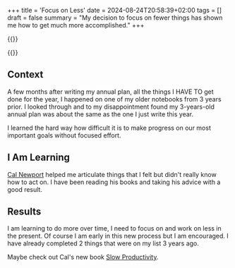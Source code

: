 +++
title = 'Focus on Less'
date = 2024-08-24T20:58:39+02:00
tags = []
draft = false
summary = "My decision to focus on fewer things has shown me how to get much more accomplished."
+++

{{<lead>}}

{{</lead>}}

## Context

A few months after writing my annual plan, all the things I HAVE TO get done for the year, I happened on one of my older notebooks from 3 years prior. I looked through and to my disappointment found my 3-years-old annual plan was about the same as the one I just write this year. 

I learned the hard way how difficult it is to make progress on our most important goals without focused effort.

## I Am Learning

[Cal Newport](https://calnewport.com/) helped me articulate things that I felt but didn't really know how to act on. I have been reading his books and taking his advice with a good result. 

## Results

I am learning to do more over time, I need to focus on and work on less in the present. Of course I am early in this new process but I am encouraged. I have already completed 2 things that were on my list 3 years ago.  

Maybe check out Cal's new book [Slow Productivity](https://calnewport.com/slow/).
